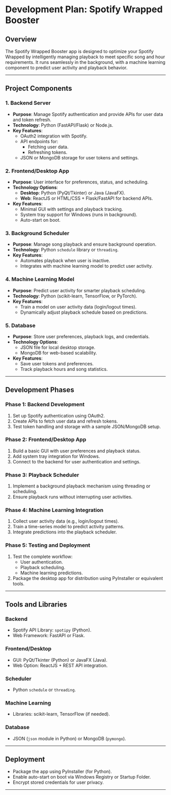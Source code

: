 # Development Plan: Spotify Wrapped Booster

## Overview

The Spotify Wrapped Booster app is designed to optimize your Spotify Wrapped by intelligently managing playback to meet specific song and hour requirements. It runs seamlessly in the background, with a machine learning component to predict user activity and playback behavior.

---

## Project Components

### 1. Backend Server

- **Purpose**: Manage Spotify authentication and provide APIs for user data and token refresh.
- **Technology**: Python (FastAPI/Flask) or Node.js.
- **Key Features**:
  - OAuth2 integration with Spotify.
  - API endpoints for:
    - Fetching user data.
    - Refreshing tokens.
  - JSON or MongoDB storage for user tokens and settings.

### 2. Frontend/Desktop App

- **Purpose**: User interface for preferences, status, and scheduling.
- **Technology Options**:
  - **Desktop**: Python (PyQt/Tkinter) or Java (JavaFX).
  - **Web**: ReactJS or HTML/CSS + Flask/FastAPI for backend APIs.
- **Key Features**:
  - Minimal GUI with settings and playback tracking.
  - System tray support for Windows (runs in background).
  - Auto-start on boot.

### 3. Background Scheduler

- **Purpose**: Manage song playback and ensure background operation.
- **Technology**: Python `schedule` library or `threading`.
- **Key Features**:
  - Automates playback when user is inactive.
  - Integrates with machine learning model to predict user activity.

### 4. Machine Learning Model

- **Purpose**: Predict user activity for smarter playback scheduling.
- **Technology**: Python (scikit-learn, TensorFlow, or PyTorch).
- **Key Features**:
  - Train a model on user activity data (login/logout times).
  - Dynamically adjust playback schedule based on predictions.

### 5. Database

- **Purpose**: Store user preferences, playback logs, and credentials.
- **Technology Options**:
  - JSON file for local desktop storage.
  - MongoDB for web-based scalability.
- **Key Features**:
  - Save user tokens and preferences.
  - Track playback hours and song statistics.

---

## Development Phases

### Phase 1: Backend Development

1. Set up Spotify authentication using OAuth2.
2. Create APIs to fetch user data and refresh tokens.
3. Test token handling and storage with a sample JSON/MongoDB setup.

### Phase 2: Frontend/Desktop App

1. Build a basic GUI with user preferences and playback status.
2. Add system tray integration for Windows.
3. Connect to the backend for user authentication and settings.

### Phase 3: Playback Scheduler

1. Implement a background playback mechanism using threading or scheduling.
2. Ensure playback runs without interrupting user activities.

### Phase 4: Machine Learning Integration

1. Collect user activity data (e.g., login/logout times).
2. Train a time-series model to predict activity patterns.
3. Integrate predictions into the playback scheduler.

### Phase 5: Testing and Deployment

1. Test the complete workflow:
   - User authentication.
   - Playback scheduling.
   - Machine learning predictions.
2. Package the desktop app for distribution using PyInstaller or equivalent tools.

---

## Tools and Libraries

### Backend

- Spotify API Library: `spotipy` (Python).
- Web Framework: FastAPI or Flask.

### Frontend/Desktop

- GUI: PyQt/Tkinter (Python) or JavaFX (Java).
- Web Option: ReactJS + REST API integration.

### Scheduler

- Python `schedule` or `threading`.

### Machine Learning

- Libraries: scikit-learn, TensorFlow (if needed).

### Database

- JSON (`json` module in Python) or MongoDB (`pymongo`).

---

## Deployment

- Package the app using PyInstaller (for Python).
- Enable auto-start on boot via Windows Registry or Startup Folder.
- Encrypt stored credentials for user privacy.

---
